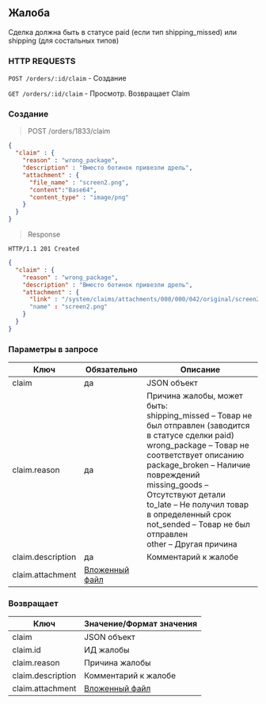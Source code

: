 ## Жалоба

<aside class="notice">
Сделка должна быть в статусе paid (если тип shipping_missed) или shipping (для состальных типов)
</aside>

### HTTP REQUESTS

`POST /orders/:id/claim` - Создание

`GET /orders/:id/claim` - Просмотр. Возвращает Claim

### Создание

> POST /orders/1833/claim

```json
{
  "claim" : {
    "reason" : "wrong_package",
    "description" : "Вместо ботинок привезли дрель",
    "attachment" : {
      "file_name" : "screen2.png",
      "content":"Base64",
      "content_type" : "image/png"
    }
  }
}
```
> Response

```http
HTTP/1.1 201 Created
```
```json
{
  "claim" : {
    "reason" : "wrong_package",
    "description" : "Вместо ботинок привезли дрель",
    "attachment" : {
      "link" : "/system/claims/attachments/000/000/042/original/screen2.png"
      "name" : "screen2.png"
    }
  }
}
```

### Параметры в запросе

Ключ | Обязательно | Описание
--------- | ------- | -----------
claim |	да | JSON объект
claim.reason |	да |	Причина жалобы, может быть: <br/>shipping_missed – Товар не был отправлен (заводится в статусе сделки paid) <br/>wrong_package – Товар не соответствует описанию <br/>package_broken – Наличие повреждений <br/>missing_goods – Отсутствуют детали <br/>to_late – Не получил товар в определенный срок <br/>not_sended – Товар не был отправлен <br/>other – Другая причина
claim.description |	да |	Комментарий к жалобе
claim.attachment |	[Вложенный файл](#part-728293b1f23ce809)

### Возвращает

Ключ | Значение/Формат значения
--------- | -----------
claim |	JSON объект
claim.id |	ИД жалобы
claim.reason |	Причина жалобы
claim.description |	Комментарий к жалобе
claim.attachment |	[Вложенный файл](#part-728293b1f23ce809)


